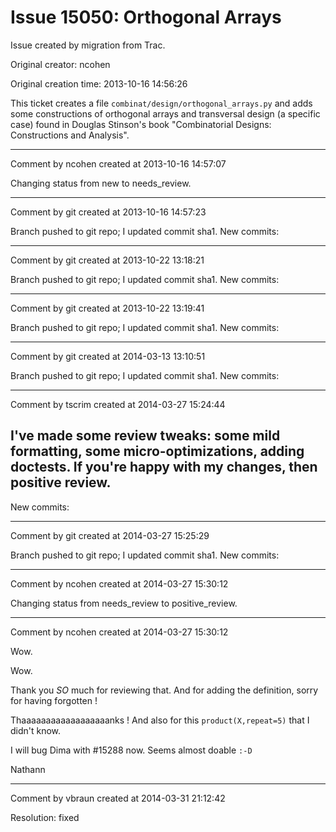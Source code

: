 # Issue 15050: Orthogonal Arrays

Issue created by migration from Trac.

Original creator: ncohen

Original creation time: 2013-10-16 14:56:26

This ticket creates a file `combinat/design/orthogonal_arrays.py` and adds some constructions of orthogonal arrays and transversal design (a specific case) found in Douglas Stinson's book "Combinatorial Designs: Constructions and Analysis".


---

Comment by ncohen created at 2013-10-16 14:57:07

Changing status from new to needs_review.


---

Comment by git created at 2013-10-16 14:57:23

Branch pushed to git repo; I updated commit sha1. New commits:


---

Comment by git created at 2013-10-22 13:18:21

Branch pushed to git repo; I updated commit sha1. New commits:


---

Comment by git created at 2013-10-22 13:19:41

Branch pushed to git repo; I updated commit sha1. New commits:


---

Comment by git created at 2014-03-13 13:10:51

Branch pushed to git repo; I updated commit sha1. New commits:


---

Comment by tscrim created at 2014-03-27 15:24:44

I've made some review tweaks: some mild formatting, some micro-optimizations, adding doctests. If you're happy with my changes, then positive review.
----
New commits:


---

Comment by git created at 2014-03-27 15:25:29

Branch pushed to git repo; I updated commit sha1. New commits:


---

Comment by ncohen created at 2014-03-27 15:30:12

Changing status from needs_review to positive_review.


---

Comment by ncohen created at 2014-03-27 15:30:12

Wow.

Wow.

Thank you *SO* much for reviewing that. And for adding the definition, sorry for having forgotten !

Thaaaaaaaaaaaaaaaaaanks ! And also for this `product(X,repeat=5)` that I didn't know.

I will bug Dima with #15288 now. Seems almost doable `:-D`

Nathann


---

Comment by vbraun created at 2014-03-31 21:12:42

Resolution: fixed
